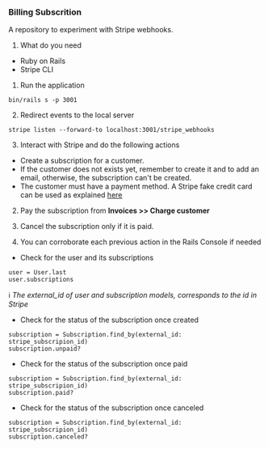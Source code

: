 ### Billing Subscrition

A repository to experiment with Stripe webhooks.

1. What do you need

- Ruby on Rails
- Stripe CLI

1. Run the application

```
bin/rails s -p 3001
```

2. Redirect events to the local server

```
stripe listen --forward-to localhost:3001/stripe_webhooks
```

3. Interact with Stripe and do the following actions

- Create a subscription for a customer.
- If the customer does not exists yet, remember to create it and to add an email, otherwise, the subscription can't be created.
- The customer must have a payment method. A Stripe fake credit card can be used as explained [here](https://docs.stripe.com/testing) 
2.  Pay the subscription from **Invoices >> Charge customer**
3. Cancel the subscription only if it is paid.

4. You can corroborate each previous action in the Rails Console if needed

- Check for the user and its subscriptions 

```
user = User.last
user.subscriptions
```

ℹ️ _The external_id of user and subscription models, corresponds to the id in Stripe_

- Check for the status of the subscription once created

```
subscription = Subscription.find_by(external_id: stripe_subscripion_id) 
subscription.unpaid?
```

- Check for the status of the subscription once paid

```
subscription = Subscription.find_by(external_id: stripe_subscripion_id) 
subscription.paid?
```

- Check for the status of the subscription once canceled

```
subscription = Subscription.find_by(external_id: stripe_subscripion_id) 
subscription.canceled?
```
